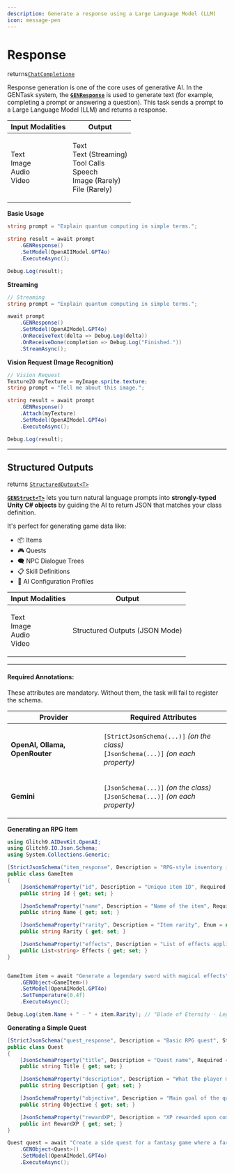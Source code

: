 ```yaml
---
description: Generate a response using a Large Language Model (LLM)
icon: message-pen
---
```


# Response

returns[`ChatCompletione`](https://glitch9inc.github.io/AIDevKit/api/Glitch9.AIDevKit.ChatCompletion.html)

Response generation is one of the core uses of generative AI. In the GENTask system, the [**`GENResponse`**](https://glitch9inc.github.io/AIDevKit/api/Glitch9.AIDevKit.GENResponseTask.html)   is used to generate text (for example, completing a prompt or answering a question). This task sends a prompt to a Large Language Model (LLM) and returns a response.

| Input Modalities                        | Output                                                                                     |
| --------------------------------------- | ------------------------------------------------------------------------------------------ |
| <p>Text<br>Image<br>Audio<br>Video </p> | <p>Text<br>Text (Streaming)<br>Tool Calls<br>Speech<br>Image (Rarely)<br>File (Rarely)</p> |

**Basic Usage**

```csharp
string prompt = "Explain quantum computing in simple terms.";

string result = await prompt
    .GENResponse()
    .SetModel(OpenAIIModel.GPT4o)
    .ExecuteAsync();

Debug.Log(result);
```

**Streaming**

```csharp
// Streaming
string prompt = "Explain quantum computing in simple terms.";

await prompt
    .GENResponse()
    .SetModel(OpenAIModel.GPT4o)
    .OnReceiveText(delta => Debug.Log(delta))
    .OnReceiveDone(completion => Debug.Log("Finished."))
    .StreamAsync();
```

**Vision Request (Image Recognition)**

```csharp
// Vision Request
Texture2D myTexture = myImage.sprite.texture;
string prompt = "Tell me about this image.";

string result = await prompt
    .GENResponse()
    .Attach(myTexture)
    .SetModel(OpenAIModel.GPT4o)
    .ExecuteAsync();

Debug.Log(result);
```

***

## Structured Outputs

returns [`StructuredOutput<T>`](https://glitch9inc.github.io/AIDevKit/api/Glitch9.AIDevKit.StructuredOutput-1.html)&#x20;

&#x20;[**`GENStruct<T>`**](https://glitch9inc.github.io/AIDevKit/api/Glitch9.AIDevKit.GENStructTask-1.html) lets you turn natural language prompts into **strongly-typed Unity C# objects** by guiding the AI to return JSON that matches your class definition.

It's perfect for generating game data like:

* 📦 Items
* 🎮 Quests
* 🗨️ NPC Dialogue Trees
* 📋 Skill Definitions
* 🧠 AI Configuration Profiles

| Input Modalities                        | Output                         |
| --------------------------------------- | ------------------------------ |
| <p>Text<br>Image<br>Audio<br>Video </p> | Structured Outputs (JSON Mode) |

***

#### Required Annotations:

These attributes are mandatory. Without them, the task will fail to register the schema.

| Provider                       | Required Attributes                                                                                                                |
| ------------------------------ | ---------------------------------------------------------------------------------------------------------------------------------- |
| **OpenAI, Ollama, OpenRouter** | <p><code>[StrictJsonSchema(...)]</code>  <em>(on the class)</em><br><code>[JsonSchema(...)]</code> <em>(on each property)</em></p> |
| **Gemini**                     | <p><code>[JsonSchema(...)]</code>  <em>(on the class)</em><br><code>[JsonSchema(...)]</code> <em>(on each property)</em></p>       |

**Generating an RPG Item**

```csharp
using Glitch9.AIDevKit.OpenAI;
using Glitch9.IO.Json.Schema;
using System.Collections.Generic;

[StrictJsonSchema("item_response", Description = "RPG-style inventory item", Strict = true)]
public class GameItem
{
    [JsonSchemaProperty("id", Description = "Unique item ID", Required = true)]
    public string Id { get; set; }

    [JsonSchemaProperty("name", Description = "Name of the item", Required = true)]
    public string Name { get; set; }

    [JsonSchemaProperty("rarity", Description = "Item rarity", Enum = new[] { "Common", "Uncommon", "Rare", "Epic", "Legendary" })]
    public string Rarity { get; set; }

    [JsonSchemaProperty("effects", Description = "List of effects applied when used")]
    public List<string> Effects { get; set; }
}


GameItem item = await "Generate a legendary sword with magical effects"
    .GENObject<GameItem>()
    .SetModel(OpenAIModel.GPT4o)
    .SetTemperature(0.4f)
    .ExecuteAsync();

Debug.Log(item.Name + " - " + item.Rarity); // "Blade of Eternity - Legendary"
```

**Generating a Simple Quest**

```csharp
[StrictJsonSchema("quest_response", Description = "Basic RPG quest", Strict = true)]
public class Quest
{
    [JsonSchemaProperty("title", Description = "Quest name", Required = true)]
    public string Title { get; set; }

    [JsonSchemaProperty("description", Description = "What the player must do", Required = true)]
    public string Description { get; set; }

    [JsonSchemaProperty("objective", Description = "Main goal of the quest")]
    public string Objective { get; set; }

    [JsonSchemaProperty("rewardXP", Description = "XP rewarded upon completion")]
    public int RewardXP { get; set; }
}

Quest quest = await "Create a side quest for a fantasy game where a farmer asks you to find his lost chicken"
    .GENObject<Quest>()
    .SetModel(OpenAIModel.GPT4o)
    .ExecuteAsync();
```
